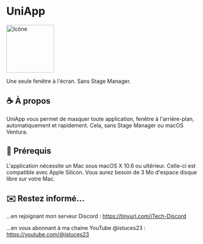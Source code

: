 # UniApp
<img width="125" alt="Icône" src="https://zupimages.net/viewer.php?id=23/51/lkty.png">


Une seule fenêtre à l'écran. Sans Stage Manager.

## ☕️ À propos
UniApp vous permet de masquer toute application, fenêtre à l'arrière-plan, automatiquement et rapidement. Cela, sans Stage Manager ou macOS Ventura.

## 🚀 Prérequis
L'application nécessite un Mac sous macOS X 10.6 ou ultérieur. Celle-ci est compatible avec Apple Silicon.
Vous aurez besoin de 3 Mo d'espace disque libre sur votre Mac.

## ✉️ Restez informé...
...en rejoignant mon serveur Discord : https://tinyurl.com/iTech-Discord

...en vous abonnant à ma chaine YouTube @istuces23 : https://youtube.com/@istuces23
